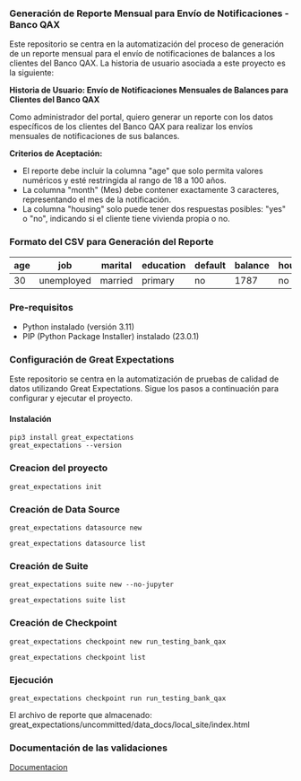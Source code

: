 ### Generación de Reporte Mensual para Envío de Notificaciones - Banco QAX

Este repositorio se centra en la automatización del proceso de generación de un reporte mensual para el envío de notificaciones de balances a los clientes del Banco QAX. La historia de usuario asociada a este proyecto es la siguiente:

**Historia de Usuario: Envío de Notificaciones Mensuales de Balances para Clientes del Banco QAX**

Como administrador del portal, quiero generar un reporte con los datos específicos de los clientes del Banco QAX para realizar los envíos mensuales de notificaciones de sus balances.

**Criterios de Aceptación:**
- El reporte debe incluir la columna "age" que solo permita valores numéricos y esté restringida al rango de 18 a 100 años.
- La columna "month" (Mes) debe contener exactamente 3 caracteres, representando el mes de la notificación.
- La columna "housing" solo puede tener dos respuestas posibles: "yes" o "no", indicando si el cliente tiene vivienda propia o no.


### Formato del CSV para Generación del Reporte

| age | job          | marital | education | default | balance | housing | loan | contact  | day | month | duration | campaign | pdays | previous | poutcome | y   |
|-----|--------------|---------|-----------|---------|---------|---------|------|----------|-----|-------|----------|----------|-------|----------|----------|-----|
| 30  | unemployed   | married | primary   | no      | 1787    | no      | no   | cellular | 19  | oct   | 79       | 1        | -1    | 0        | unknown  | no  |


###  Pre-requisitos
- Python instalado (versión 3.11)
- PIP (Python Package Installer) instalado (23.0.1)

###  Configuración de Great Expectations

Este repositorio se centra en la automatización de pruebas de calidad de datos utilizando Great Expectations. Sigue los pasos a continuación para configurar y ejecutar el proyecto.

#### Instalación
```
pip3 install great_expectations
great_expectations --version
```

### Creacion del proyecto

```
great_expectations init
```

### Creación de Data Source

```
great_expectations datasource new
```

```
great_expectations datasource list
```


### Creación de Suite

```
great_expectations suite new --no-jupyter

```

```
great_expectations suite list

```

### Creación de Checkpoint

```
great_expectations checkpoint new run_testing_bank_qax
```

```
great_expectations checkpoint list
```

### Ejecución

```
great_expectations checkpoint run run_testing_bank_qax

```

El archivo de reporte que almacenado: 
great_expectations/uncommitted/data_docs/local_site/index.html

### Documentación de las validaciones

[Documentacion](https://greatexpectations.io/expectations/?viewType=Summary)

